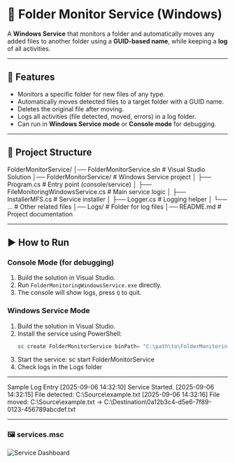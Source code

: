 # 📁 Folder Monitor Service (Windows)

A **Windows Service** that monitors a folder and automatically moves any added files to another folder using a **GUID-based name**, while keeping a **log** of all activities.

---

## 🚀 Features
- Monitors a specific folder for new files of any type.
- Automatically moves detected files to a target folder with a GUID name.
- Deletes the original file after moving.
- Logs all activities (file detected, moved, errors) in a log folder.
- Can run in **Windows Service mode** or **Console mode** for debugging.

---

## 📂 Project Structure
FolderMonitorService/
│── FolderMonitorService.sln           # Visual Studio Solution
│── FolderMonitorService/              # Windows Service project
│   ├── Program.cs                     # Entry point (console/service)
│   ├── FileMonitoringWindowsService.cs # Main service logic
│   ├── InstallerMFS.cs                # Service installer
│   ├── Logger.cs                       # Logging helper
│   └── ...                             # Other related files
│── Logs/                              # Folder for log files
│── README.md                          # Project documentation

---

## ▶️ How to Run
### Console Mode (for debugging)
1. Build the solution in Visual Studio.
2. Run `FolderMonitoringWindowsService.exe` directly.
3. The console will show logs, press `Q` to quit.

### Windows Service Mode
1. Build the solution in Visual Studio.
2. Install the service using PowerShell:
   ```powershell
   sc create FolderMonitorService binPath= "C:\path\to\FolderMonitoringWindowsService.exe"
3. Start the service:
   sc start FolderMonitorService
4. Check logs in the Logs folder

---

Sample Log Entry
[2025-09-06 14:32:10] Service Started.
[2025-09-06 14:32:15] File detected: C:\Source\example.txt
[2025-09-06 14:32:16] File moved: C:\Source\example.txt -> C:\Destination\0a12b3c4-d5e6-7f89-0123-456789abcdef.txt

---
### 🖼️ services.msc
![Service Dashboard](https://github.com/user-attachments/assets/d7507741-192b-40ad-b374-669a685d3170)

